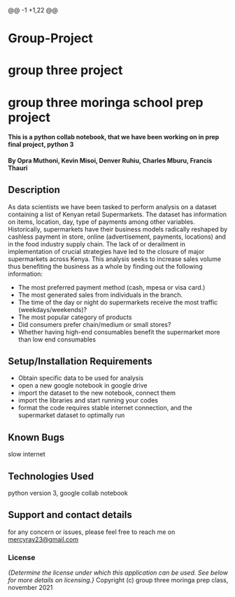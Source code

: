 @@ -1 +1,22 @@
# Group-Project
# group three project
# group three moringa school prep project
#### This is a python collab notebook, that we have been working on in prep final project, python 3
#### By Opra Muthoni, Kevin Misoi, Denver Ruhiu, Charles Mburu, Francis Thauri
## Description
As data scientists we have been tasked to perform analysis on a dataset containing a list of Kenyan retail Supermarkets.
The dataset has information on items, location, day, type of payments among other variables.
Historically, supermarkets have their business models radically reshaped by cashless payment in store, online (advertisement, payments, locations) and in the food industry supply chain.
The lack of or derailment in implementation of crucial strategies have led to the closure of major supermarkets across Kenya. This analysis seeks to increase sales volume thus benefiting the business as a whole by finding out the following information:

* The most preferred payment method (cash, mpesa or visa card.)
* The most generated sales from individuals in the branch.
* The time of the day or night do supermarkets receive the most traffic (weekdays/weekends)?
* The most popular category of products
* Did consumers prefer chain/medium or small stores?
* Whether having high-end consumables benefit the supermarket more than low end consumables 

## Setup/Installation Requirements
* Obtain specific data to be used for analysis
* open a new google notebook in google drive
* import the dataset to the new notebook, connect them
* import the libraries and start running your codes
* format
the code requires stable internet connection, and the supermarket dataset to optimally run
## Known Bugs
slow internet
## Technologies Used
python version 3, google collab notebook
## Support and contact details
for any concern or issues, please feel free to reach me on mercyray23@gmail.com
### License
*{Determine the license under which this application can be used.  See below for more details on licensing.}*
Copyright (c) group three moringa prep class, november 2021
